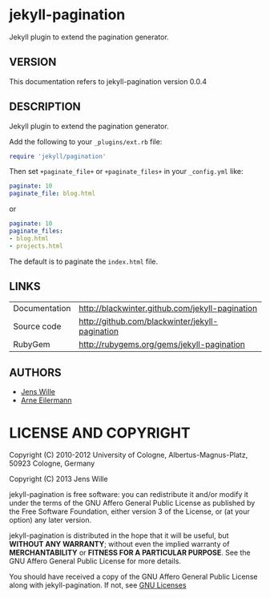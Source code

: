 # jekyll-pagination

Jekyll plugin to extend the pagination generator.

## VERSION

This documentation refers to jekyll-pagination version 0.0.4


## DESCRIPTION

Jekyll plugin to extend the pagination generator.

Add the following to your ```_plugins/ext.rb``` file:

```ruby
require 'jekyll/pagination'
```

Then set ```+paginate_file+``` or ```+paginate_files+``` in your ```_config.yml``` like:

```yaml
paginate: 10
paginate_file: blog.html
```

or

```yaml
paginate: 10
paginate_files:
- blog.html
- projects.html
```

The default is to paginate the ```index.html``` file.


## LINKS

<table>
  <tbody>
    <tr>
      <td>Documentation</td>
      <td><a href="http://blackwinter.github.com/jekyll-pagination" alt="Documentation" title="Documentation">http://blackwinter.github.com/jekyll-pagination</a></td>
    </tr>
    <tr>
      <td>Source code</td>
      <td><a href="http://github.com/blackwinter/jekyll-pagination" alt="Source code" title="Source code">http://github.com/blackwinter/jekyll-pagination</a></td>
    </tr>
    <tr>
      <td>RubyGem</td>
      <td><a href="http://rubygems.org/gems/jekyll-pagination" alt="RubyGem" title="RubyGem">http://rubygems.org/gems/jekyll-pagination</a></td>
    </tr>
  </tbody>
</table>

## AUTHORS

* [Jens Wille](mailto:jens.wille@gmail.com)
* [Arne Eilermann](mailto:eilermann@lavabit.com)


# LICENSE AND COPYRIGHT

Copyright (C) 2010-2012 University of Cologne,
Albertus-Magnus-Platz, 50923 Cologne, Germany

Copyright (C) 2013 Jens Wille

jekyll-pagination is free software: you can redistribute it and/or modify it
under the terms of the GNU Affero General Public License as published by the
Free Software Foundation, either version 3 of the License, or (at your option)
any later version.

jekyll-pagination is distributed in the hope that it will be useful, but
__WITHOUT ANY WARRANTY__; without even the implied warranty of __MERCHANTABILITY__ or
__FITNESS FOR A PARTICULAR PURPOSE__. See the GNU Affero General Public License
for more details.

You should have received a copy of the GNU Affero General Public License along
with jekyll-pagination. If not, see [GNU Licenses](http://www.gnu.org/licenses/)
